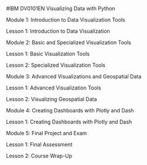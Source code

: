 #IBM DV0101EN
Visualizing Data with Python

Module 1: Introduction to Data Visualization Tools

Lesson 1: Introduction to Data Visualization

Module 2: Basic and Specialized Visualization Tools

Lesson 1: Basic Visualization Tools

Lesson 2: Specialized Visualization Tools

Module 3: Advanced Visualizations and Geospatial Data

Lesson 1: Advanced Visualization Tools

Lesson 2: Visualizing Geospatial Data

Module 4: Creating Dashboards with Plotly and Dash

Lesson 1: Creating Dashboards with Plotly and Dash

Module 5: Final Project and Exam

Lesson 1: Final Assessment

Lesson 2: Course Wrap-Up
